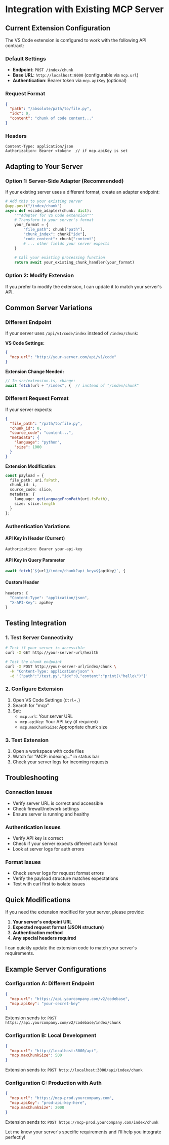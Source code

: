 # Integration with Existing MCP Server

## Current Extension Configuration

The VS Code extension is configured to work with the following API contract:

### Default Settings
- **Endpoint**: `POST /index/chunk`
- **Base URL**: `http://localhost:8000` (configurable via `mcp.url`)
- **Authentication**: Bearer token via `mcp.apiKey` (optional)

### Request Format
```json
{
  "path": "/absolute/path/to/file.py",
  "idx": 0,
  "content": "chunk of code content..."
}
```

### Headers
```
Content-Type: application/json
Authorization: Bearer <token>  // if mcp.apiKey is set
```

## Adapting to Your Server

### Option 1: Server-Side Adapter (Recommended)
If your existing server uses a different format, create an adapter endpoint:

```python
# Add this to your existing server
@app.post("/index/chunk")
async def vscode_adapter(chunk: dict):
    """Adapter for VS Code extension"""
    # Transform to your server's format
    your_format = {
        "file_path": chunk["path"],
        "chunk_index": chunk["idx"],
        "code_content": chunk["content"]
        # ... other fields your server expects
    }
    
    # Call your existing processing function
    return await your_existing_chunk_handler(your_format)
```

### Option 2: Modify Extension
If you prefer to modify the extension, I can update it to match your server's API.

## Common Server Variations

### Different Endpoint
If your server uses `/api/v1/code/index` instead of `/index/chunk`:

**VS Code Settings:**
```json
{
  "mcp.url": "http://your-server.com/api/v1/code"
}
```

**Extension Change Needed:**
```typescript
// In src/extension.ts, change:
await fetch(url + "/index", {  // instead of "/index/chunk"
```

### Different Request Format
If your server expects:
```json
{
  "file_path": "/path/to/file.py",
  "chunk_id": 0,
  "source_code": "content...",
  "metadata": {
    "language": "python",
    "size": 1000
  }
}
```

**Extension Modification:**
```typescript
const payload = {
  file_path: uri.fsPath,
  chunk_id: i,
  source_code: slice,
  metadata: {
    language: getLanguageFromPath(uri.fsPath),
    size: slice.length
  }
};
```

### Authentication Variations

#### API Key in Header (Current)
```
Authorization: Bearer your-api-key
```

#### API Key in Query Parameter
```typescript
await fetch(`${url}/index/chunk?api_key=${apiKey}`, {
```

#### Custom Header
```typescript
headers: {
  "Content-Type": "application/json",
  "X-API-Key": apiKey
}
```

## Testing Integration

### 1. Test Server Connectivity
```bash
# Test if your server is accessible
curl -X GET http://your-server-url/health

# Test the chunk endpoint
curl -X POST http://your-server-url/index/chunk \
  -H "Content-Type: application/json" \
  -d '{"path":"/test.py","idx":0,"content":"print(\"hello\")"}'
```

### 2. Configure Extension
1. Open VS Code Settings (`Ctrl+,`)
2. Search for "mcp"
3. Set:
   - `mcp.url`: Your server URL
   - `mcp.apiKey`: Your API key (if required)
   - `mcp.maxChunkSize`: Appropriate chunk size

### 3. Test Extension
1. Open a workspace with code files
2. Watch for "MCP: indexing..." in status bar
3. Check your server logs for incoming requests

## Troubleshooting

### Connection Issues
- Verify server URL is correct and accessible
- Check firewall/network settings
- Ensure server is running and healthy

### Authentication Issues
- Verify API key is correct
- Check if your server expects different auth format
- Look at server logs for auth errors

### Format Issues
- Check server logs for request format errors
- Verify the payload structure matches expectations
- Test with curl first to isolate issues

## Quick Modifications

If you need the extension modified for your server, please provide:

1. **Your server's endpoint URL**
2. **Expected request format (JSON structure)**
3. **Authentication method**
4. **Any special headers required**

I can quickly update the extension code to match your server's requirements.

## Example Server Configurations

### Configuration A: Different Endpoint
```json
{
  "mcp.url": "https://api.yourcompany.com/v2/codebase",
  "mcp.apiKey": "your-secret-key"
}
```
Extension sends to: `POST https://api.yourcompany.com/v2/codebase/index/chunk`

### Configuration B: Local Development
```json
{
  "mcp.url": "http://localhost:3000/api",
  "mcp.maxChunkSize": 500
}
```
Extension sends to: `POST http://localhost:3000/api/index/chunk`

### Configuration C: Production with Auth
```json
{
  "mcp.url": "https://mcp-prod.yourcompany.com",
  "mcp.apiKey": "prod-api-key-here",
  "mcp.maxChunkSize": 2000
}
```
Extension sends to: `POST https://mcp-prod.yourcompany.com/index/chunk`

Let me know your server's specific requirements and I'll help you integrate perfectly!

